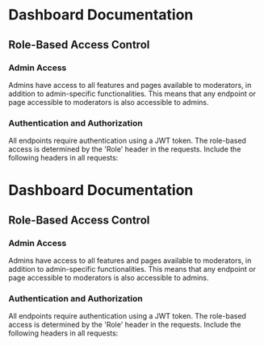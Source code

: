 # Dashboard Documentation

## Role-Based Access Control

### Admin Access

Admins have access to all features and pages available to moderators, in addition to admin-specific functionalities. This means that any endpoint or page accessible to moderators is also accessible to admins.

### Authentication and Authorization

All endpoints require authentication using a JWT token. The role-based access is determined by the 'Role' header in the requests. Include the following headers in all requests:

# Dashboard Documentation

## Role-Based Access Control

### Admin Access

Admins have access to all features and pages available to moderators, in addition to admin-specific functionalities. This means that any endpoint or page accessible to moderators is also accessible to admins.

### Authentication and Authorization

All endpoints require authentication using a JWT token. The role-based access is determined by the 'Role' header in the requests. Include the following headers in all requests:
